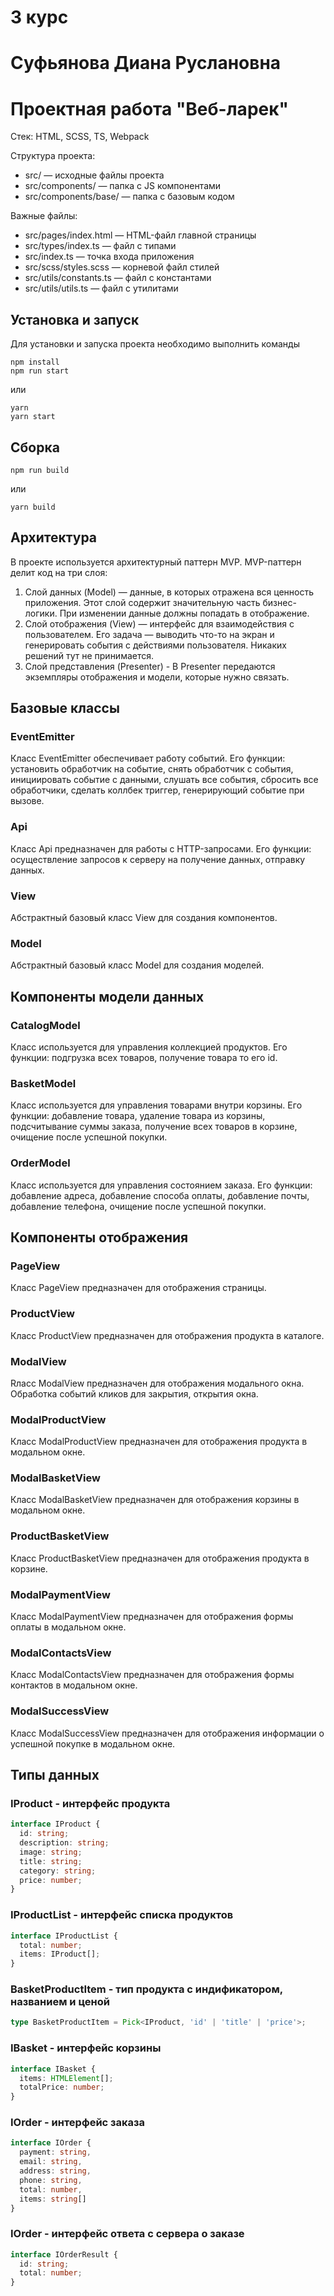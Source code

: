 # 3 курс
# Суфьянова Диана Руслановна
# Проектная работа "Веб-ларек"

Стек: HTML, SCSS, TS, Webpack

Структура проекта:
- src/ — исходные файлы проекта
- src/components/ — папка с JS компонентами
- src/components/base/ — папка с базовым кодом

Важные файлы:
- src/pages/index.html — HTML-файл главной страницы
- src/types/index.ts — файл с типами
- src/index.ts — точка входа приложения
- src/scss/styles.scss — корневой файл стилей
- src/utils/constants.ts — файл с константами
- src/utils/utils.ts — файл с утилитами

## Установка и запуск
Для установки и запуска проекта необходимо выполнить команды

```
npm install
npm run start
```

или

```
yarn
yarn start
```
## Сборка

```
npm run build
```

или

```
yarn build
```

## Архитектура
В проекте используется архитектурный паттерн MVP.
MVP-паттерн делит код на три слоя:
1. Слой данных (Model) — данные, в которых отражена вся ценность приложения. Этот слой содержит значительную часть бизнес-логики. При изменении данные должны попадать в отображение.
2. Слой отображения (View) — интерфейс для взаимодействия с пользователем. Его задача — выводить что-то на экран и генерировать события с действиями пользователя. Никаких решений тут не принимается.
3. Слой представления (Presenter) - В Presenter передаются экземпляры отображения и модели, которые нужно связать.


## Базовые классы

### EventEmitter
Класс EventEmitter обеспечивает работу событий. Его функции: установить обработчик на событие, снять обработчик с события, инициировать событие с данными, слушать все события, сбросить все обработчики, сделать коллбек триггер, генерирующий событие при вызове.

### Api
Класс Api предназначен для работы с HTTP-запросами. Его функции: осуществление запросов к серверу на получение данных, отправку данных.

### View
Абстрактный базовый класс View для создания компонентов.

### Model
Абстрактный базовый класс Model для создания моделей.


## Компоненты модели данных

### CatalogModel
Класс используется для управления коллекцией продуктов. Его функции: подгрузка всех товаров, получение товара то его id.

### BasketModel
Класс используется для управления товарами внутри корзины. Его функции: добавление товара, удаление товара из корзины, подсчитывание суммы заказа, получение всех товаров в корзине, очищение после успешной покупки.

### OrderModel
Класс используется для управления состоянием заказа. Его функции: добавление адреса, добавление способа оплаты, добавление почты, добавление телефона, очищение после успешной покупки.


## Компоненты отображения

### PageView
Класс PageView предназначен для отображения страницы.

### ProductView
Класс ProductView предназначен для отображения продукта в каталоге.

### ModalView
Rласс ModalView предназначен для отображения модального окна. Обработка событий кликов для закрытия, открытия окна. 

### ModalProductView
Класс ModalProductView предназначен для отображения продукта в модальном окне.

### ModalBasketView
Класс ModalBasketView предназначен для отображения корзины в модальном окне.

### ProductBasketView
Класс ProductBasketView предназначен для отображения продукта в корзине.

### ModalPaymentView
Класс ModalPaymentView предназначен для отображения формы оплаты в модальном окне.

### ModalContactsView
Класс ModalContactsView предназначен для отображения формы контактов в модальном окне.

### ModalSuccessView
Класс ModalSuccessView предназначен для отображения информации о успешной покупке в модальном окне.


## Типы данных

### IProduct - интерфейс продукта
```ts
interface IProduct {
  id: string;
  description: string;
  image: string;
  title: string;
  category: string;
  price: number;
}
```

### IProductList - интерфейс списка продуктов
```ts
interface IProductList {
  total: number;
  items: IProduct[];
}
```

### BasketProductItem - тип продукта с индификатором, названием и ценой
```ts
type BasketProductItem = Pick<IProduct, 'id' | 'title' | 'price'>;
```

### IBasket - интерфейс корзины
```ts
interface IBasket {
  items: HTMLElement[];
  totalPrice: number;
}
```

### IOrder - интерфейс заказа
```ts
interface IOrder {
  payment: string,
  email: string,
  address: string,
  phone: string,
  total: number,
  items: string[]
}
```

### IOrder - интерфейс ответа с сервера о заказе
```ts
interface IOrderResult {
  id: string;
  total: number;
}
```
